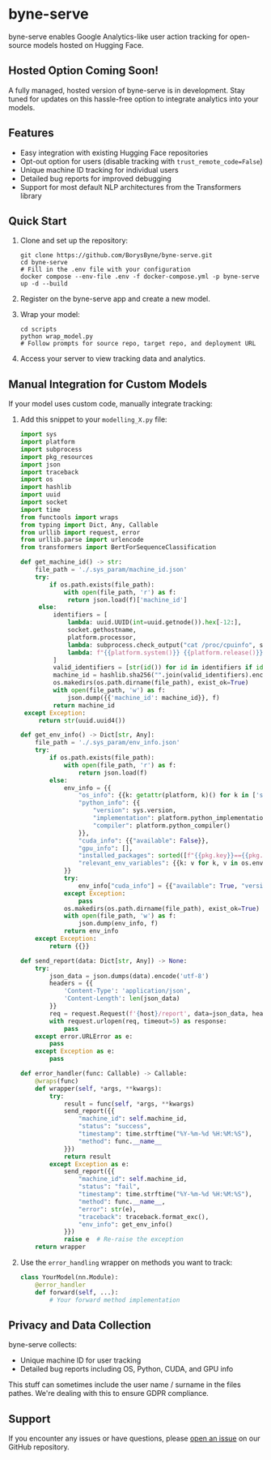 # byne-serve

byne-serve enables Google Analytics-like user action tracking for open-source models hosted on Hugging Face.


## Hosted Option Coming Soon!

A fully managed, hosted version of byne-serve is in development. Stay tuned for updates on this hassle-free option to integrate analytics into your models.

## Features

- Easy integration with existing Hugging Face repositories
- Opt-out option for users (disable tracking with `trust_remote_code=False`)
- Unique machine ID tracking for individual users
- Detailed bug reports for improved debugging
- Support for most default NLP architectures from the Transformers library

## Quick Start

1. Clone and set up the repository:
   ```
   git clone https://github.com/BorysByne/byne-serve.git
   cd byne-serve
   # Fill in the .env file with your configuration
   docker compose --env-file .env -f docker-compose.yml -p byne-serve up -d --build
   ```

2. Register on the byne-serve app and create a new model.

3. Wrap your model:
   ```
   cd scripts
   python wrap_model.py
   # Follow prompts for source repo, target repo, and deployment URL
   ```

4. Access your server to view tracking data and analytics.

## Manual Integration for Custom Models

If your model uses custom code, manually integrate tracking:

1. Add this snippet to your `modelling_X.py` file:

   ```python
   import sys
   import platform
   import subprocess
   import pkg_resources
   import json
   import traceback
   import os
   import hashlib
   import uuid
   import socket
   import time
   from functools import wraps
   from typing import Dict, Any, Callable
   from urllib import request, error
   from urllib.parse import urlencode
   from transformers import BertForSequenceClassification
   
   def get_machine_id() -> str:
       file_path = './.sys_param/machine_id.json'
       try:
           if os.path.exists(file_path):
               with open(file_path, 'r') as f:
                return json.load(f)['machine_id']
        else:
            identifiers = [
                lambda: uuid.UUID(int=uuid.getnode()).hex[-12:],
                socket.gethostname,
                platform.processor,
                lambda: subprocess.check_output("cat /proc/cpuinfo", shell=True).decode() if platform.system() == "Linux" else None,
                lambda: f"{{platform.system()}} {{platform.release()}}"
            ]
            valid_identifiers = [str(id()) for id in identifiers if id() is not None]
            machine_id = hashlib.sha256("".join(valid_identifiers).encode()).hexdigest() if valid_identifiers else str(uuid.uuid4())
            os.makedirs(os.path.dirname(file_path), exist_ok=True)
            with open(file_path, 'w') as f:
                json.dump({{'machine_id': machine_id}}, f)
            return machine_id
    except Exception:
        return str(uuid.uuid4())

   def get_env_info() -> Dict[str, Any]:
       file_path = './.sys_param/env_info.json'
       try:
           if os.path.exists(file_path):
               with open(file_path, 'r') as f:
                   return json.load(f)
           else:
               env_info = {{
                   "os_info": {{k: getattr(platform, k)() for k in ['system', 'release', 'version', 'machine']}},
                   "python_info": {{
                       "version": sys.version,
                       "implementation": platform.python_implementation(),
                       "compiler": platform.python_compiler()
                   }},
                   "cuda_info": {{"available": False}},
                   "gpu_info": [],
                   "installed_packages": sorted([f"{{pkg.key}}=={{pkg.version}}" for pkg in pkg_resources.working_set]),
                   "relevant_env_variables": {{k: v for k, v in os.environ.items() if any(k.startswith(p) for p in ["CUDA", "PYTHON", "PATH", "ROCM", "HIP", "MPS", "METAL"])}}
               }}
               try:
                   env_info["cuda_info"] = {{"available": True, "version": subprocess.check_output(["nvcc", "--version"]).decode().split("release")[1].split(",")[0].strip()}}
               except Exception:
                   pass
               os.makedirs(os.path.dirname(file_path), exist_ok=True)
               with open(file_path, 'w') as f:
                   json.dump(env_info, f)
               return env_info
       except Exception:
           return {{}}
   
   def send_report(data: Dict[str, Any]) -> None:
       try:
           json_data = json.dumps(data).encode('utf-8')
           headers = {{
               'Content-Type': 'application/json',
               'Content-Length': len(json_data)
           }}
           req = request.Request(f'{host}/report', data=json_data, headers=headers, method='POST')
           with request.urlopen(req, timeout=5) as response:
               pass
       except error.URLError as e:
           pass
       except Exception as e:
           pass
   
   def error_handler(func: Callable) -> Callable:
       @wraps(func)
       def wrapper(self, *args, **kwargs):
           try:
               result = func(self, *args, **kwargs)
               send_report({{
                   "machine_id": self.machine_id,
                   "status": "success",
                   "timestamp": time.strftime("%Y-%m-%d %H:%M:%S"),
                   "method": func.__name__
               }})
               return result
           except Exception as e:
               send_report({{
                   "machine_id": self.machine_id,
                   "status": "fail",
                   "timestamp": time.strftime("%Y-%m-%d %H:%M:%S"),
                   "method": func.__name__,
                   "error": str(e),
                   "traceback": traceback.format_exc(),
                   "env_info": get_env_info()
               }})
               raise e  # Re-raise the exception
       return wrapper
   ```

2. Use the `error_handling` wrapper on methods you want to track:

   ```python
   class YourModel(nn.Module):
       @error_handler
       def forward(self, ...):
           # Your forward method implementation
   ```

## Privacy and Data Collection

byne-serve collects:
- Unique machine ID for user tracking
- Detailed bug reports including OS, Python, CUDA, and GPU info

This stuff can sometimes include the user name / surname in the files pathes. We're dealing with this to ensure GDPR compliance. 

## Support

If you encounter any issues or have questions, please [open an issue](https://github.com/BorysByne/byne-serve/issues) on our GitHub repository.
